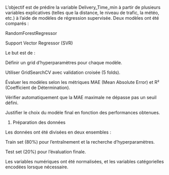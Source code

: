 L’objectif est de prédire la variable Delivery_Time_min à partir de plusieurs variables explicatives (telles que la distance, le niveau de trafic, la météo, etc.) à l’aide de modèles de régression supervisée.
Deux modèles ont été comparés :

RandomForestRegressor

Support Vector Regressor (SVR)

Le but est de :

Définir un grid d’hyperparamètres pour chaque modèle.

Utiliser GridSearchCV avec validation croisée (5 folds).

Évaluer les modèles selon les métriques MAE (Mean Absolute Error) et R² (Coefficient de Détermination).

Vérifier automatiquement que la MAE maximale ne dépasse pas un seuil défini.

Justifier le choix du modèle final en fonction des performances obtenues.

1. Préparation des données

Les données ont été divisées en deux ensembles :

Train set (80%) pour l’entraînement et la recherche d’hyperparamètres.

Test set (20%) pour l’évaluation finale.

Les variables numériques ont été normalisées, et les variables catégorielles encodées lorsque nécessaire.
